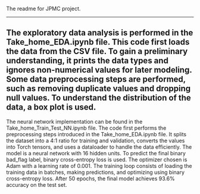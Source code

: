 The readme for JPMC project.

------
The exploratory data analysis is performed in the Take_home_EDA.ipynb file.
This code first loads the data from the CSV file. To gain a preliminary understanding, it prints the data types and ignores non-numerical values for later modeling.
Some data preprocessing steps are performed, such as removing duplicate values and dropping null values.
To understand the distribution of the data, a box plot is used.
------
The neural network implementation can be found in the Take_home_Train_Test_NN.ipynb file.
The code first performs the preprocessing steps introduced in the Take_home_EDA.ipynb file.
It splits the dataset into a 4:1 ratio for training and validation, converts the values into Torch tensors, and uses a dataloader to handle the data efficiently.
The model is a neural network with 16 hidden units. To predict the final binary bad_flag label, binary cross-entropy loss is used. The optimizer chosen is Adam with a learning rate of 0.001.
The training loop consists of loading the training data in batches, making predictions, and optimizing using binary cross-entropy loss.
After 50 epochs, the final model achieves 93.6% accuracy on the test set.
